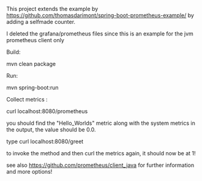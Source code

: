 This project extends the example by https://github.com/thomasdarimont/spring-boot-prometheus-example/ by adding a selfmade counter.

I deleted the grafana/prometheus files since this is an example for the jvm prometheus client only


Build:

mvn clean package

Run:

mvn spring-boot:run


Collect metrics :

curl localhost:8080/prometheus

you should find the "Hello_Worlds" metric along with the system metrics in the output, the value should be 0.0.

type
curl localhost:8080/greet

to invoke the method and then curl the metrics again, it should now be at 1!

see also https://github.com/prometheus/client_java for further information and more options!